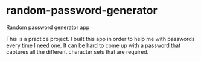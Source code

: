 # random-password-generator
Random password generator app

This is a practice project. I built this app in order to help me with passwords every time I need one.
It can be hard to come up with a password that captures all the different character sets that are required. 

